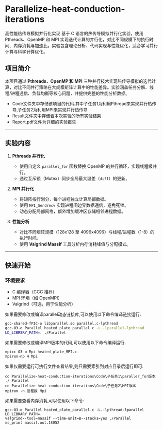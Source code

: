 # Parallelize-heat-conduction-iterations
高性能热传导模拟并行化实现 基于 C 语言的热传导模拟并行化实验，使用 Pthreads、OpenMP 和 MPI 实现迭代计算的并行化，对比不同规模下的执行时间、内存消耗与加速比。实验包含理论分析、代码实现与性能优化，适合学习并行计算与科学计算优化。

## 项目简介
本项目通过 **Pthreads、OpenMP 和 MPI** 三种并行技术实现热传导模拟的迭代计算，对比不同并行策略在大规模矩阵计算中的性能差异。实验涵盖任务分解、线程/进程通信、负载均衡等核心问题，并提供完整的性能分析数据。
- Code文件夹中存储该项目的代码.其中子任务1为利用Pthread来实现并行热传导,子任务2为利用MPI来实现并行热传导
- Result文件夹中存储着本次实验的所有实验结果
- Report.pdf文件为详细的实验报告
---

## 实验内容  
1. **Pthreads 并行化**  
   - 使用自定义 `parallel_for` 函数替换 OpenMP 的并行循环，实现线程级并行。  
   - 通过互斥锁（Mutex）同步全局最大温差（`diff`）的更新。  

2. **MPI 并行化**  
   - 将矩阵按行划分，每个进程独立计算局部数据。  
   - 使用 `MPI_Sendrecv` 实现进程间边界数据通信，避免死锁。  
   - 动态分配局部网格，额外增加缓冲区存储相邻进程数据。  

3. **性能分析**  
   - 对比不同矩阵规模（128x128 至 4096x4096）与线程/进程数（1-8）的执行时间。  
   - 使用 **Valgrind Massif** 工具分析内存消耗峰值与分配模式。  

---
## 快速开始
### 环境要求
- C 编译器（GCC 推荐）
- MPI 环境（如 OpenMPI）
- Valgrind（可选，用于性能分析）

如果需要修改或编译parallel动态链接库,可以使用以下命令编译链接运行:
```bash
gcc-shared-fPIC-o libparallel.so parallel.c-lpthread
gcc-O3-o Parallel heated_plate_parallel.c -L.-lparallel-lpthread
LD_LIBRSRY_PATH=. ./Parallel
```
如果需要修改或编译MPI版本的代码,可以使用以下命令编译运行:
```bash
mpicc-O3-o Mpi heated_plate_MPI.c
mpirun-np 4 Mpi
```
如果仅需要运行可执行文件查看结果,则只需要索引到对应目录后运行即可:
```
cd Parallelize-heat-conduction-iterations\Code\子任务1\paraller_for版本
./ Parallel
cd Parallelize-heat-conduction-iterations\Code\子任务2\MPI版本
mpirun -n 进程数 Mpi
```
如果需要查看内存消耗,可以使用以下命令:
```
gcc-O3-o Parallel heated_plate_parallel.c -L.-lpthread-lparallel
LD_LIBRARY_PATH=.
valgrind--tool=massif --time-unit=B--stacks=yes ./Parallel
ms_print massif.out.18052
```
 
